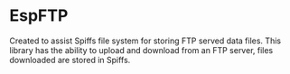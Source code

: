 # EspFTP

Created to assist Spiffs file system for storing FTP served data files.
This library has the ability to upload and download from an FTP server, files downloaded are stored in Spiffs.
